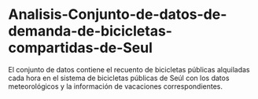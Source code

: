 # Analisis-Conjunto-de-datos-de-demanda-de-bicicletas-compartidas-de-Seul
El conjunto de datos contiene el recuento de bicicletas públicas alquiladas cada hora en el sistema de bicicletas públicas de Seúl con los datos meteorológicos y la información de vacaciones correspondientes.
